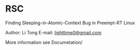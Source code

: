 # RSC

Finding Sleeping-in-Atomic-Context Bug in Preempt-RT Linux

Author: Li Tong
E-mail: lighttime0@gmail.com

More information see Documetation/